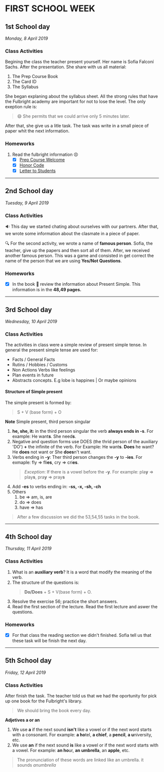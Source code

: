 # FIRST SCHOOL WEEK
## 1st School day
_Monday, 8 April 2019_

### Class Activities
Begining the class the teacher present yourself. Her name is Sofia Falconí Sachs.
After the presentation. She share with us all material:
1. The Prep Course Book
1. The Card ID
1. The Syllabus

She began explaning about the syllabus sheet. All the strong rules that have the Fulbright academy are important for not to lose the level. The only exeption rule is:

> :smile:    She permits that we could arrive only 5 minutes later.  

After that, she give us a litle task. The task was write in a small piece of paper whit the next information.

### Homeworks

1. Read the fulbright information :persevere:
    * [X] [Prep Course Welcome](https://www.fulbright.org.ec/imagenes/CURRENT_STUDENTS_%20WEB_%20PAGE/PREP_COURSE_WELCOME_TO_FULBRIGHT/WelcomeFulbrightCycle22019.pdf)
    * [X] [Honor Code](https://www.fulbright.org.ec/imagenes/CURRENT_STUDENTS_%20WEB_%20PAGE/UPDATED_HONOR_CODE/HonorCode2019.pdf)
    * [X] [Letter to Students](https://www.fulbright.org.ec/imagenes/CURRENT_STUDENTS_%20WEB_%20PAGE/UPDATED_HONOR_CODE/LettertoStudents2019.pdf)
________________________________________
## 2nd School day
_Tuesday, 9 April 2019_

### Class Activities
:sound: This day we started chating about ourselves with our partners. After that, we wrote some information about the clasmate in a piece of paper. 

:mag: For the second activity, we wrote a name of **famous person**. Sofia, the teacher, give up the papers and then sort all of them. After, we received another famous person. This was a game and consisted in get correct the name of the person that we are using **Yes/Not Questions**.

### Homeworks
- [X] In the book :notebook: review the information about Present Simple. This information is in the **48,49 pages.**

________________________________________
## 3rd School day
_Wednesday, 10 April 2019_
### Class Activities
The activities in class were a simple review of present simple tense. In general the present simple tense are used for:
* Facts / General Facts
* Rutins / Hobbies / Customs
* Non Actions Verbs like feelings
* Plan events in future
* Abstracts concepts. E.g lobe is happines | Or maybe opinions

#### Structure of Simple present
The simple present is formed by:

> S + V (base form) + O

**Note** Simple present, third person singular
1. **he, she, it:** in the third person singular the verb **always ends in -s**. For example: He want**s**. She need**s**.
2. Negative and question forms use DOES (the thrid person of the auxiliary 'DO') **+** the infinite of the verb. For Example: He want**s**. **Does** he want? He **does** not want or She **does**n't want.
3. Verbs ending in **-y**: Ther third person changes the **-y** to **-ies**. For exmaple: fly => fli**es**, cry => cri**es**.
   > *Exception*: If there is a vowel before the **-y**. For example: pla**y** => play**s**, pra**y** => pray**s**
4. Add **-es** to verbs ending in: **-ss, -x, -sh, -ch**
5. Others 
   1. be => am, is, are
   2. do => does
   3. have => has

> After a few discussion we did the 53,54,55 tasks in the book.

________________________________________
## 4th School day
_Thursday, 11 April 2019_
### Class Activities
1. What is an **auxiliary verb**? It is a word that modify the meaning of the verb.
2. The structure of the questions is:
   > **Do/Does** + S + V(base form) + O.
3. Resolve the exercise 56; practice the short answers.
4. Read the first section of the lecture. Read the first lecture and aswer the questions.

### Homeworks
- [X] For that class the reading section we didn't finished. Sofia tell us that these task will be finish the next day.

________________________________________
## 5th School day
_Friday, 12 April 2019_
### Class Activities
After finish the task. The teacher told us that we had the oportunity for pick up one book for the Fulbright's library.
> We should bring the book every day.

**Adjetives a or an**
1. We use **a** if the next sound **isn't** like a vowel or if the next word starts with a consonant. For example: **a ho**tel, **a chief**, a **pencil**, **a u**niversity, etc.
2. We use **an** if the next sound **is** like a vowel or if the next word starts with a vowel. For example: **an ho**ur, **an umbrella**, an **apple**, etc.  

> The pronunciation of these words are linked like an umbrella. it sounds *anumbrella*
